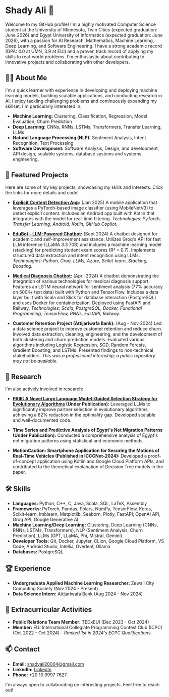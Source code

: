 # Shady Ali 🚀

Welcome to my GitHub profile! I'm a highly motivated Computer Science student at the University of Minnesota, Twin Cities (expected graduation: June 2026) and Egypt University of Informatics (expected graduation: June 2026), with a passion for AI Research, Mathematics, Machine Learning, Deep Learning, and Software Engineering.  I have a strong academic record (GPA: 4.0 at UMN, 3.9 at EUI) and a proven track record of applying my skills to real-world problems.  I'm enthusiastic about contributing to innovative projects and collaborating with other developers.

## 👨‍💻 About Me

I'm a quick learner with experience in developing and deploying machine learning models, building scalable applications, and conducting research in AI.  I enjoy tackling challenging problems and continuously expanding my skillset. I'm particularly interested in:

*   **Machine Learning:**  Clustering, Classification, Regression, Model Evaluation, Churn Prediction
*   **Deep Learning:** CNNs, RNNs, LSTMs, Transformers, Transfer Learning, LLMs
*   **Natural Language Processing (NLP):** Sentiment Analysis, Intent Recognition, Text Processing
*   **Software Development:**  Software Analysis, Design, and development, API design, scalable systems, database systems and systems engineering.

## 🌟 Featured Projects

Here are some of my key projects, showcasing my skills and interests.  Click the links for more details and code!

*   **[Explicit Content Detection App](https://github.com/SHIXOOM/Help-Me):** (Jan 2025) A mobile application that leverages a PyTorch-based image classifier (using MobileNetV3) to detect explicit content.  Includes an Android app built with Kotlin that integrates with the model for real-time filtering.  *Technologies: PyTorch, Transfer Learning, Android, Kotlin, GitHub Copilot.*

*   **[EduBot - LLM-Powered Chatbot](https://github.com/muha-0/EduBot):** (Sept 2024) A chatbot designed for academic and self-improvement assistance. Utilizes Groq's API for fast LLM inference (LLaMA 3.3 70B) and includes a machine learning model (stacking) for predicting student exam scores (R² = 0.7).  Implements structured data extraction and intent recognition using LLMs. *Technologies: Python, Groq, LLMs, Azure, Scikit-learn, Stacking, Boosting.*

*   **[Medical Diagnosis Chatbot](https://github.com/SHIXOOM/Doctor-Diagnosis-ChatBot):** (April 2024) A chatbot demonstrating the integration of various technologies for medical diagnosis support.  Features an LSTM neural network for sentiment analysis (77% accuracy on 500K+ text data) built with Python and TensorFlow.  Includes a data layer built with Scala and Slick for database interaction (PostgreSQL) and uses Docker for containerization. Deployed using FastAPI and Railway. *Technologies: Scala, PostgreSQL, Docker, Functional Programming, TensorFlow, RNNs, FastAPI, Railway.*

* **Customer Retention Project (Attijariwafa Bank):** (Aug - Nov 2024) Led a data science project to improve customer retention and reduce churn. Involved data extraction, cleaning, engineering, and the development of both clustering and churn prediction models. Evaluated various algorithms including Logistic Regression, SGD, Random Forests, Gradient Boosting, and LSTMs. Presented findings to non-technical stakeholders. *This was a professional internship; a public repository may not be available.*

## 🔬 Research

I'm also actively involved in research:

*   **[PAIR: A Novel Large Language Model-Guided Selection Strategy for Evolutionary Algorithms](https://github.com/SHIXOOM/PAIR) (Under Publication):**  Leveraged LLMs to significantly improve partner selection in evolutionary algorithms, achieving a 62% reduction in the optimality gap. Developed scalable and well-documented code.

*   **Time Series and Predictive Analysis of Egypt's Net Migration Patterns (Under Publication):** Conducted a comprehensive analysis of Egypt's net migration patterns using statistical and economic methods.

*   **MotionCaution: Smartphone Application for Securing the Motions of Real-Time Vehicles (Published in ICCCNet-2024):**  Developed a proof-of-concept application using Kotlin and Google Cloud Platform APIs, and contributed to the theoretical explanation of Decision Tree models in the paper.

## 🛠️ Skills

*   **Languages:** Python, C++, C, Java, Scala, SQL, LaTeX, Assembly
*   **Frameworks:** PyTorch, Pandas, Polars, NumPy, TensorFlow, Keras, Scikit-learn, Imblearn, Matplotlib, Seaborn, Plotly, FastAPI, OpenAI API, Groq API, Google Generative AI
*   **Machine Learning/Deep Learning:** Clustering, Deep Learning (CNNs, RNNs, LSTMs, Transformers), NLP (Sentiment Analysis, Churn Prediction), LLMs (GPT, LLaMA, Phi, Mistral, Gemini)
*   **Developer Tools:** Git, Docker, Jupyter, CLion, Google Cloud Platform, VS Code, Android Studio, IntelliJ, Overleaf, Ollama
* **Databases:** PostgreSQL

## 🏆 Experience

*   **Undergraduate Applied Machine Learning Researcher:** Zewail City Computing Society (Nov 2024 - Present)
*   **Data Science Intern:** Attijariwafa Bank (Aug 2024 - Nov 2024)

## 🏅 Extracurricular Activities

*   **Public Relations Team Member:** TEDxEUI (Dec 2023 - Oct 2024)
*   **Member:** EUI International Collegiate Programming Contest Club (ICPC) (Oct 2022 - Oct 2024) - *Ranked 1st in 2024's ECPC Qualifications.*

## 📫 Contact

*   **Email:** [shadyali20004@gmail.com](mailto:shadyali20004@gmail.com)
*   **LinkedIn:** [LinkedIn](www.linkedin.com/in/shady-ali)
* **Phone:** +20 10 9997 7627

I'm always open to collaborating on interesting projects.  Feel free to reach out!
